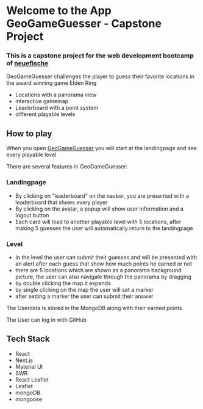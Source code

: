 # Welcome to the App GeoGameGuesser - Capstone Project

### This is a capstone project for the web development bootcamp of [neuefische](https://www.neuefische.de/)

GeoGameGuesser challenges the player to guess their favorite locations in the award winning game Elden Ring

- Locations with a panorama view
- interactive gamemap
- Leaderboard with a point system
- different playable levels

## How to play

When you open [GeoGameGuesser](https://capstone-project-eight-brown.vercel.app/) you will start at the landingpage and see every playable level

There are several features in GeoGameGuesser:

### Landingpage

- By clicking on "leaderboard" on the navbar, you are presented with a leaderboard that shows every player
- By clicking on the avatar, a popup will show user information and a logout button
- Each card will lead to another playable level with 5 locations, after making 5 guesses the user will automatically return to the landingpage

### Level

- In the level the user can submit their guesses and will be presented with an alert after each guess that show how much points he earned or not
- there are 5 locations which are shown as a panorama background picture, the user can also navigate through the panorama by dragging
- by double clicking the map it expends
- by single clicking on the map the user will set a marker
- after setting a marker the user can submit their answer

The Userdata is stored in the MongoDB along with their earned points

The User can log in with GitHub

## Tech Stack

- React
- Next.js
- Material UI
- SWR
- React Leaflet
- Leaflet
- mongoDB
- mongoose
